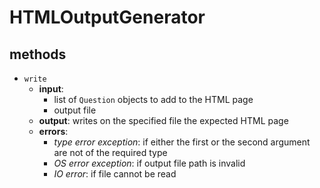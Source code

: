 # HTMLOutputGenerator

## methods
- `write`
    - **input**:
        - list of `Question` objects to add to the HTML page
        - output file
    - **output**: writes on the specified file the expected HTML page
    - **errors**:
        - *type error exception*: if either the first or the second argument are not of the required type
        - *OS error exception*: if output file path is invalid
        - *IO error*: if file cannot be read

